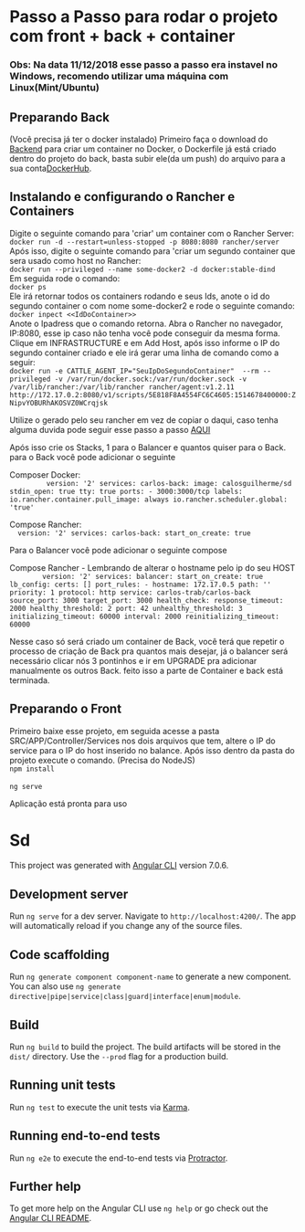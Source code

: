 # Passo a Passo para rodar o projeto com front + back + container
### Obs: Na data 11/12/2018 esse passo a passo era instavel no Windows, recomendo utilizar uma máquina com Linux(Mint/Ubuntu)
## Preparando Back
(Você precisa já ter o docker instalado) Primeiro faça o download do [Backend](https://github.com/calosguilherme/sdBackend) para criar um container no Docker, o Dockerfile já está criado dentro do projeto do back, basta subir ele(da um push) do arquivo para a sua conta[DockerHub](https://hub.docker.com/).

## Instalando e configurando o Rancher e Containers
Digite o seguinte comando para 'criar' um container com o Rancher Server:
   <br> ```docker run -d --restart=unless-stopped -p 8080:8080 rancher/server```<br>
Após isso, digite o seguinte comando para 'criar um segundo container que sera usado como host no Rancher:
   <br> ```docker run --privileged --name some-docker2 -d docker:stable-dind```<br>
Em seguida rode o comando:
                  <br>        ```docker ps```<br>
Ele irá retornar todos os containers rodando e seus Ids, anote o id do segundo container o com nome some-docker2 e rode o seguinte comando:
                         <br> ```docker inpect <<IdDoContainer>>``` <br>
Anote o Ipadress que o comando retorna. Abra o Rancher no navegador, IP:8080, esse ip caso não tenha você pode conseguir da mesma forma. Clique em INFRASTRUCTURE e em Add Host, após isso informe o IP do segundo container criado e ele irá gerar uma linha de comando como a seguir:
                          <br> ```docker run -e CATTLE_AGENT_IP="SeuIpDoSegundoContainer"  --rm --privileged -v /var/run/docker.sock:/var/run/docker.sock -v /var/lib/rancher:/var/lib/rancher rancher/agent:v1.2.11 http://172.17.0.2:8080/v1/scripts/5E818F8A4554FC6C4605:1514678400000:ZNipvYOBURhAKOSVZ0WCrqjsk```<br>

Utilize o gerado pelo seu rancher em vez de copiar o daqui, caso tenha alguma duvida pode seguir esse passo a passo [AQUI](https://onebitcode.com/o-que-e-e-como-funciona-o-rancher/)

Após isso crie os Stacks, 1 para o Balancer e quantos quiser para o Back. para o Back você pode adicionar o seguinte

Composer Docker:
   <br>```         version: '2'
          services:
            carlos-back:
              image: calosguilherme/sd
              stdin_open: true
              tty: true
              ports:
              - 3000:3000/tcp
              labels:
                io.rancher.container.pull_image: always
                io.rancher.scheduler.global: 'true'```<br>

Compose Rancher: 
            <br>```  version: '2'
              services:
                carlos-back:
                  start_on_create: true```<br>

Para o Balancer você pode adicionar o seguinte compose


Compose Rancher - Lembrando de alterar o hostname pelo ip do seu HOST
         <br> ```        version: '2'
                  services:
                    balancer:
                      start_on_create: true
                      lb_config:
                        certs: []
                        port_rules:
                        - hostname: 172.17.0.5
                          path: ''
                          priority: 1
                          protocol: http
                          service: carlos-trab/carlos-back
                          source_port: 3000
                          target_port: 3000
                      health_check:
                        response_timeout: 2000
                        healthy_threshold: 2
                        port: 42
                        unhealthy_threshold: 3
                        initializing_timeout: 60000
                        interval: 2000
                        reinitializing_timeout: 60000``` <br>

Nesse caso só será criado um container de Back, você terá que repetir o processo de criação de Back pra quantos mais desejar, já o balancer será necessário clicar nós 3 pontinhos e ir em UPGRADE pra adicionar manualmente os outros Back. feito isso a parte de Container e back está terminada.

## Preparando o Front
Primeiro baixe esse projeto, em seguida acesse a pasta SRC/APP/Controller/Services nos dois arquivos que tem, altere o IP do service para o IP do host inserido no balance. Após isso dentro da pasta do projeto execute o comando. (Precisa do NodeJS)
 <br> ```npm install```<br>
  <br>```ng serve``` <br>

Aplicação está pronta para uso

# Sd

This project was generated with [Angular CLI](https://github.com/angular/angular-cli) version 7.0.6.

## Development server

Run `ng serve` for a dev server. Navigate to `http://localhost:4200/`. The app will automatically reload if you change any of the source files.

## Code scaffolding

Run `ng generate component component-name` to generate a new component. You can also use `ng generate directive|pipe|service|class|guard|interface|enum|module`.

## Build

Run `ng build` to build the project. The build artifacts will be stored in the `dist/` directory. Use the `--prod` flag for a production build.

## Running unit tests

Run `ng test` to execute the unit tests via [Karma](https://karma-runner.github.io).

## Running end-to-end tests

Run `ng e2e` to execute the end-to-end tests via [Protractor](http://www.protractortest.org/).

## Further help

To get more help on the Angular CLI use `ng help` or go check out the [Angular CLI README](https://github.com/angular/angular-cli/blob/master/README.md).
